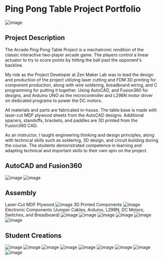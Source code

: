 # Ping Pong Table Project Portfolio
![image](https://github.com/jaydenguo832/jg_pongtable_project/assets/31781644/8d4ca067-3458-474f-a444-822d0bf5462a)


## Project Description
The Arcade Ping Pong Table Project is a mechatronic rendition of the classic interactive two-player arcade game. The players control a linear actuator to try to score points by hitting the ball past the opponent's backline. 

My role as the Project Developer at Zen Maker Lab was to lead the design and production of the project utilizing laser cutting and FDM 3D printing for component production, along with wire soldering, breadboard wiring, and C programming for putting it together. Using AutoCAD, and Fusion360 for designs, and Arduino UNO as the microcontroller and L298N motor driver on dedicated programs to power the DC motors. 

All materials and parts are fabricated in-house. The table base is made with laser-cut MDF plywood sheets from the AutoCAD designs. Additional spacers, standoffs, brackets, and paddles are 3D printed from the Fusion360 CAD. 

As an instructor, I taught engineering thinking and design principles, along with technical skills such as soldering, 3D design, and circuit building during the course. The students demonstrated competence in learning and adapting technical and important skills to their own spin on the project.

## AutoCAD and Fusion360
![image](https://github.com/jaydenguo832/jg_pongtable_project/assets/31781644/aac09a61-1bca-4ddc-83be-d4e1f8dfb01c)
![image](https://github.com/jaydenguo832/jg_pongtable_project/assets/31781644/d07a1767-89e3-4749-b437-8b23ac737a15)


## Assembly
Laser-Cut MDF Plywood
![image](https://github.com/jaydenguo832/jg_pongtable_project/assets/31781644/c29f01ad-2a3c-4cc5-bd6c-a062a0c1bdb8)
3D Printed Components
![image](https://github.com/jaydenguo832/jg_pongtable_project/assets/31781644/78e6837e-ce4f-4578-81c6-4c3053ee1d88)
Electronic Components (Jumper Cables, Arduino, L298N, DC Motors, Switches, and Breadboard)
![image](https://github.com/jaydenguo832/jg_pongtable_project/assets/31781644/10779a67-cde9-4732-a9a5-c73a2b54a233)
![image](https://github.com/jaydenguo832/jg_pongtable_project/assets/31781644/d91a5dde-47c6-460b-b3f5-f0cdfbdbcdc8)
![image](https://github.com/jaydenguo832/jg_pongtable_project/assets/31781644/b9ef0c92-30b2-46a3-a42c-d43480bc5d2b)
![image](https://github.com/jaydenguo832/jg_pongtable_project/assets/31781644/607619f1-89dd-4a1a-a207-58a59e1b5c21)
![image](https://github.com/jaydenguo832/jg_pongtable_project/assets/31781644/c865ace6-dd69-4465-9b3a-5d386c4da0c3)
![image](https://github.com/jaydenguo832/jg_pongtable_project/assets/31781644/542af12d-5151-4e8c-b3cc-d907a788bf61)

## Student Creations
![image](https://github.com/jaydenguo832/jg_pongtable_project/assets/31781644/3ed10d9c-1e76-4ba6-9c07-793909cbbe9b)
![image](https://github.com/jaydenguo832/jg_pongtable_project/assets/31781644/00f1b63c-b5ee-418f-b00f-948b97295414)
![image](https://github.com/jaydenguo832/jg_pongtable_project/assets/31781644/a2a45fee-d2c3-4e3c-a432-b6c839c32bc5)
![image](https://github.com/jaydenguo832/jg_pongtable_project/assets/31781644/3ccee3ce-3c1e-4827-97f9-4e5a225898f4)
![image](https://github.com/jaydenguo832/jg_pongtable_project/assets/31781644/6981698e-ca06-47e1-b8c4-0fea402b252a)
![image](https://github.com/jaydenguo832/jg_pongtable_project/assets/31781644/4f7c6f74-3f49-4450-a192-f8cb909b741c)
![image](https://github.com/jaydenguo832/jg_pongtable_project/assets/31781644/32c2abd6-1749-400d-a16b-a77fefbf59a2)
![image](https://github.com/jaydenguo832/jg_pongtable_project/assets/31781644/6e9bf242-4046-46be-8997-aa0824f477d6)
![image](https://github.com/jaydenguo832/jg_pongtable_project/assets/31781644/6d8a08f1-bd31-41e3-99c4-c1c664c99408)














